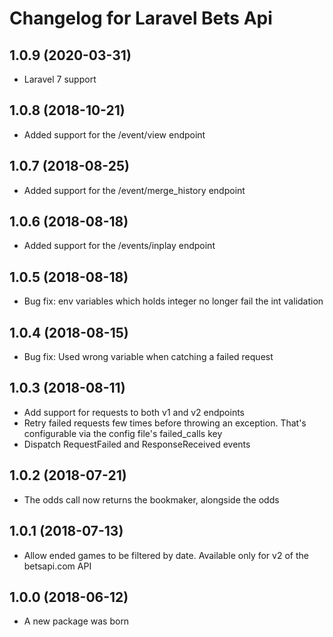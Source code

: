 # Changelog for Laravel Bets Api

## 1.0.9 (2020-03-31)
- Laravel 7 support

## 1.0.8 (2018-10-21)
- Added support for the /event/view endpoint

## 1.0.7 (2018-08-25)
- Added support for the /event/merge_history endpoint

## 1.0.6 (2018-08-18)
- Added support for the /events/inplay endpoint

## 1.0.5 (2018-08-18)
- Bug fix: env variables which holds integer no longer fail the int validation

## 1.0.4 (2018-08-15)
- Bug fix: Used wrong variable when catching a failed request

## 1.0.3 (2018-08-11)
- Add support for requests to both v1 and v2 endpoints
- Retry failed requests few times before throwing an exception. That's configurable via the config file's failed_calls key
- Dispatch RequestFailed and ResponseReceived events

## 1.0.2 (2018-07-21)
- The odds call now returns the bookmaker, alongside the odds

## 1.0.1 (2018-07-13)
- Allow ended games to be filtered by date. Available only for v2 of the betsapi.com API

## 1.0.0 (2018-06-12)
- A new package was born
